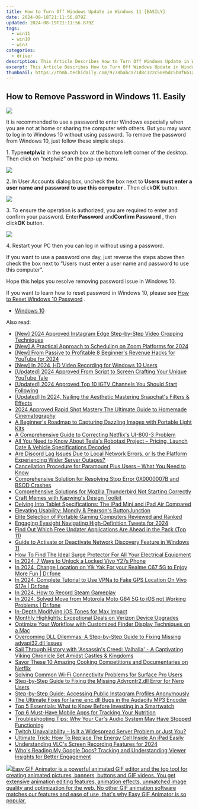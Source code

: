 ```yaml
---
title: How to Turn Off Windows Update in Windows 11 [EASILY]
date: 2024-08-18T21:11:56.879Z
updated: 2024-08-19T21:11:56.879Z
tags:
  - win11
  - win10
  - win7
categories:
  - driver
description: This Article Describes How to Turn Off Windows Update in Windows 11 [EASILY]
excerpt: This Article Describes How to Turn Off Windows Update in Windows 11 [EASILY]
thumbnail: https://thmb.techidaily.com/9778babca71d8c322c58ebdc5b0f6b1ae6df8f808a7e29b4ee7032e1868f5ab0.jpg
---
```


## How to Remove Password in Windows 11. Easily

![](https://images.drivereasy.com/wp-content/uploads/2017/04/img_58e5bf033fa9e.jpg)

 It is recommended to use a password to enter Windows especially when you are not at home or sharing the computer with others. But you may want to log in to Windows 10 without using password. To remove the password from Windows 10, just follow these simple steps.

 1\. Type**netplwiz** in the search box at the bottom left corner of the desktop. Then click on “netplwiz” on the pop-up menu.

![](https://images.drivereasy.com/wp-content/uploads/2016/12/img_585a402340830.png)

 2\. In User Accounts dialog box, uncheck the box next to **Users must enter a user name and password to use this computer** . Then click**OK** button.

![](https://images.drivereasy.com/wp-content/uploads/2016/12/img_585a40e4d9472.png)

 3\. To ensure the operation is authorized, you are required to enter and confirm your password. Enter**Password** and**Confirm Password** , then click**OK** button.

![](https://images.drivereasy.com/wp-content/uploads/2016/12/img_585a417e5b5f5.png)

4\. Restart your PC then you can log in without using a password.

 If you want to use a password one day, just reverse the steps above then check the box next to “Users must enter a user name and password to use this computer”.

Hope this helps you resolve removing password issue in Windows 10.

 If you want to learn how to reset password in Windows 10, please see [How to Reset Windows 10 Password](https://tools.techidaily.com/drivereasy/download/) .

* [Windows 10](https://tools.techidaily.com/drivereasy/download/)

<ins class="adsbygoogle"
     style="display:block"
     data-ad-format="autorelaxed"
     data-ad-client="ca-pub-7571918770474297"
     data-ad-slot="1223367746"></ins>



<ins class="adsbygoogle"
     style="display:block"
     data-ad-client="ca-pub-7571918770474297"
     data-ad-slot="8358498916"
     data-ad-format="auto"
     data-full-width-responsive="true"></ins>

<span class="atpl-alsoreadstyle">Also read:</span>
<div><ul>
<li><a href="https://instagram-video-files.techidaily.com/new-2024-approved-instagram-edge-step-by-step-video-cropping-techniques/"><u>[New] 2024 Approved  Instagram Edge  Step-by-Step Video Cropping Techniques</u></a></li>
<li><a href="https://on-screen-recording.techidaily.com/new-a-practical-approach-to-scheduling-on-zoom-platforms-for-2024/"><u>[New] A Practical Approach to Scheduling on Zoom Platforms for 2024</u></a></li>
<li><a href="https://youtube-zero.techidaily.com/rom-passive-to-profitable-8-beginners-revenue-hacks-for-youtube-for-2024/"><u>[New] From Passive to Profitable  8 Beginner's Revenue Hacks for YouTube for 2024</u></a></li>
<li><a href="https://video-screen-grab.techidaily.com/new-in-2024-hd-video-recording-for-windows-10-users/"><u>[New] In 2024, HD Video Recording for Windows 10 Users</u></a></li>
<li><a href="https://eaxpv-info.techidaily.com/updated-2024-approved-from-script-to-screen-crafting-your-unique-youtube-tale/"><u>[Updated] 2024 Approved  From Script to Screen  Crafting Your Unique YouTube Tale</u></a></li>
<li><a href="https://instagram-video-recordings.techidaily.com/updated-2024-approved-top-10-igtv-channels-you-should-start-following/"><u>[Updated] 2024 Approved  Top 10 IGTV Channels You Should Start Following</u></a></li>
<li><a href="https://snapchat-videos.techidaily.com/updated-in-2024-nailing-the-aesthetic-mastering-snapchats-filters-and-effects/"><u>[Updated] In 2024, Nailing the Aesthetic  Mastering Snapchat's Filters & Effects</u></a></li>
<li><a href="https://extra-guidance.techidaily.com/2024-approved-rapid-shot-mastery-the-ultimate-guide-to-homemade-cinematography/"><u>2024 Approved  Rapid Shot Mastery  The Ultimate Guide to Homemade Cinematography</u></a></li>
<li><a href="https://techtrends.techidaily.com/a-beginners-roadmap-to-capturing-dazzling-images-with-portable-light-kits/"><u>A Beginner's Roadmap to Capturing Dazzling Images with Portable Light Kits</u></a></li>
<li><a href="https://techtrends.techidaily.com/a-comprehensive-guide-to-correcting-netflixs-ui-800-3-problem/"><u>A Comprehensive Guide to Correcting Netflix's UI-800-3 Problem</u></a></li>
<li><a href="https://techtrends.techidaily.com/all-you-need-to-know-about-teslas-robotaxi-project-pricing-launch-date-and-vehicle-specifications-decoded/"><u>All You Need to Know About Tesla's Robotaxi Project – Pricing, Launch Date & Vehicle Specifications Decoded</u></a></li>
<li><a href="https://techtrends.techidaily.com/are-discord-lag-issues-due-to-local-network-errors-or-is-the-platform-experiencing-wider-server-outages/"><u>Are Discord Lag Issues Due to Local Network Errors, or Is the Platform Experiencing Wider Server Outages?</u></a></li>
<li><a href="https://techtrends.techidaily.com/cancellation-procedure-for-paramount-plus-users-what-you-need-to-know/"><u>Cancellation Procedure for Paramount Plus Users – What You Need to Know</u></a></li>
<li><a href="https://techtrends.techidaily.com/comprehensive-solution-for-resolving-stop-error-0x0000007b-and-bsod-crashes/"><u>Comprehensive Solution for Resolving Stop Error 0X0000007B and BSOD Crashes</u></a></li>
<li><a href="https://techtrends.techidaily.com/comprehensive-solutions-for-mozilla-thunderbird-not-starting-correctly/"><u>Comprehensive Solutions for Mozilla Thunderbird Not Starting Correctly</u></a></li>
<li><a href="https://fox-boxes.techidaily.com/craft-memes-with-kapwings-design-toolkit/"><u>Craft Memes with Kapwing's Design Toolkit</u></a></li>
<li><a href="https://techtrends.techidaily.com/delving-into-tablet-specifications-the-ipad-mini-and-ipad-air-compared/"><u>Delving Into Tablet Specifications: The IPad Mini and iPad Air Compared</u></a></li>
<li><a href="https://mondly-stories.techidaily.com/elevating-usability-mondly-and-pearsons-buttonjunction/"><u>Elevating Usability: Mondly & Pearson's ButtonJunction</u></a></li>
<li><a href="https://techtrends.techidaily.com/elite-selection-of-portable-gaming-computers-reviewed-and-ranked/"><u>Elite Selection of Portable Gaming Computers Reviewed and Ranked</u></a></li>
<li><a href="https://twitter-videos.techidaily.com/engaging-eyesight-navigating-high-definition-tweets-for-2024/"><u>Engaging Eyesight  Navigating High-Definition Tweets for 2024</u></a></li>
<li><a href="https://techtrends.techidaily.com/find-out-which-free-updater-applications-are-ahead-in-the-pack-top-11/"><u>Find Out Which Free Updater Applications Are Ahead in the Pack (Top 11)</u></a></li>
<li><a href="https://techtrends.techidaily.com/guide-to-activate-or-deactivate-network-discovery-feature-in-windows-11/"><u>Guide to Activate or Deactivate Network Discovery Feature in Windows 11</u></a></li>
<li><a href="https://techtrends.techidaily.com/how-to-find-the-ideal-surge-protector-for-all-your-electrical-equipment/"><u>How To Find The Ideal Surge Protector For All Your Electrical Equipment</u></a></li>
<li><a href="https://android-unlock.techidaily.com/in-2024-7-ways-to-unlock-a-locked-vivo-y27s-phone-by-drfone-android/"><u>In 2024, 7 Ways to Unlock a Locked Vivo Y27s Phone</u></a></li>
<li><a href="https://location-social.techidaily.com/in-2024-change-location-on-yik-yak-for-your-realme-c67-5g-to-enjoy-more-fun-drfone-by-drfone-virtual-android/"><u>In 2024, Change Location on Yik Yak For your Realme C67 5G to Enjoy More Fun | Dr.fone</u></a></li>
<li><a href="https://review-topics.techidaily.com/in-2024-complete-tutorial-to-use-vpna-to-fake-gps-location-on-vivo-s17e-drfone-by-drfone-virtual-android/"><u>In 2024, Complete Tutorial to Use VPNa to Fake GPS Location On Vivo S17e | Dr.fone</u></a></li>
<li><a href="https://video-capture.techidaily.com/in-2024-how-to-record-steam-gameplay/"><u>In 2024, How to Record Steam Gameplay</u></a></li>
<li><a href="https://android-transfer.techidaily.com/in-2024-solved-move-from-motorola-moto-g84-5g-to-ios-not-working-problems-drfone-by-drfone-transfer-from-android-transfer-from-android/"><u>In 2024, Solved Move from Motorola Moto G84 5G to iOS not Working Problems | Dr.fone</u></a></li>
<li><a href="https://extra-tips.techidaily.com/in-depth-modifying-ios-tones-for-max-impact/"><u>In-Depth  Modifying iOS Tones for Max Impact</u></a></li>
<li><a href="https://techtrends.techidaily.com/monthly-highlights-exceptional-deals-on-verizon-device-upgrades/"><u>Monthly Highlights: Exceptional Deals on Verizon Device Upgrades</u></a></li>
<li><a href="https://techtrends.techidaily.com/optimize-your-workflow-with-customized-finder-display-techniques-on-a-mac/"><u>Optimize Your Workflow with Customized Finder Display Techniques on a Mac</u></a></li>
<li><a href="https://techtrends.techidaily.com/overcoming-dll-dilemmas-a-step-by-step-guide-to-fixing-missing-advapi32dll-issues/"><u>Overcoming DLL Dilemmas: A Step-by-Step Guide to Fixing Missing advapi32.dll Issues</u></a></li>
<li><a href="https://buynow-marvelous.techidaily.com/sail-through-history-with-assassins-creed-valhalla-a-captivating-viking-chronicle-set-amidst-castles-and-kingdoms/"><u>Sail Through History with 'Assassin's Creed: Valhalla' - A Captivating Viking Chronicle Set Amidst Castles & Kingdoms</u></a></li>
<li><a href="https://techtrends.techidaily.com/savor-these-10-amazing-cooking-competitions-and-documentaries-on-netflix/"><u>Savor These 10 Amazing Cooking Competitions and Documentaries on Netflix</u></a></li>
<li><a href="https://techtrends.techidaily.com/solving-common-wi-fi-connectivity-problems-for-surface-pro-users/"><u>Solving Common Wi-Fi Connectivity Problems for Surface Pro Users</u></a></li>
<li><a href="https://techtrends.techidaily.com/step-by-step-guide-to-fixing-the-missing-advrcntr2dll-error-for-nero-users/"><u>Step-by-Step Guide to Fixing the Missing Advrcntr2.dll Error for Nero Users</u></a></li>
<li><a href="https://techtrends.techidaily.com/step-by-step-guide-accessing-public-instagram-profiles-anonymously/"><u>Step-by-Step Guide: Accessing Public Instagram Profiles Anonymously</u></a></li>
<li><a href="https://techtrends.techidaily.com/the-ultimate-fixes-for-lameencdll-bugs-in-the-audacity-mp3-encoder/"><u>The Ultimate Fixes for lame_enc.dll Bugs in the Audacity MP3 Encoder</u></a></li>
<li><a href="https://techtrends.techidaily.com/1722882217875-top-5-essentials-what-to-know-before-investing-in-a-smartwatch/"><u>Top 5 Essentials: What to Know Before Investing in a Smartwatch</u></a></li>
<li><a href="https://techtrends.techidaily.com/top-6-must-have-mobile-apps-for-tracking-your-nutrition/"><u>Top 6 Must-Have Mobile Apps for Tracking Your Nutrition</u></a></li>
<li><a href="https://techtrends.techidaily.com/troubleshooting-tips-why-your-cars-audio-system-may-have-stopped-functioning/"><u>Troubleshooting Tips: Why Your Car's Audio System May Have Stopped Functioning</u></a></li>
<li><a href="https://techtrends.techidaily.com/twitch-unavailability-is-it-a-widespread-server-problem-or-just-you/"><u>Twitch Unavailability – Is It a Widespread Server Problem or Just You?</u></a></li>
<li><a href="https://techtrends.techidaily.com/ultimate-trick-how-to-replace-the-energy-cell-inside-an-ipad-easily/"><u>Ultimate Trick: How To Replace The Energy Cell Inside An iPad Easily</u></a></li>
<li><a href="https://screen-video-capture.techidaily.com/understanding-vlcs-screen-recording-features-for-2024/"><u>Understanding VLC's Screen Recording Features for 2024</u></a></li>
<li><a href="https://techtrends.techidaily.com/whos-reading-my-google-docs-tracking-and-understanding-viewer-insights-for-better-engagement/"><u>Who's Reading My Google Docs? Tracking and Understanding Viewer Insights for Better Engagement</u></a></li>
</ul></div>

<!-- affiliate ads begin -->
<a href="https://secure.2checkout.com/order/checkout.php?PRODS=174416&QTY=1&AFFILIATE=108875&CART=1"><img src="https://www.easygifanimator.net/images/gif-animator.png" border="0">Easy GIF Animator is a powerful animated GIF editor and the top tool for creating animated pictures, banners, buttons and GIF videos. You get extensive animation editing features, animation effects, unmatched image quality and optimization for the web. No other GIF animation software matches our features and ease of use, that's why Easy GIF Animator is so popular.</a>
<!-- affiliate ads end -->